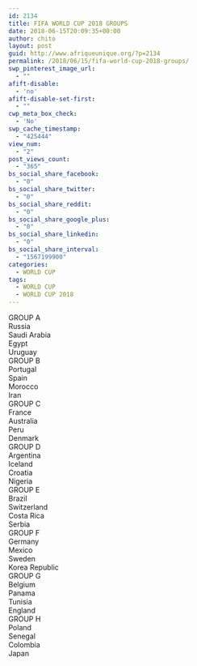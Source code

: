 ```yaml
---
id: 2134
title: FIFA WORLD CUP 2018 GROUPS
date: 2018-06-15T20:09:35+00:00
author: chito
layout: post
guid: http://www.afriqueunique.org/?p=2134
permalink: /2018/06/15/fifa-world-cup-2018-groups/
swp_pinterest_image_url:
  - ""
afift-disable:
  - 'no'
afift-disable-set-first:
  - ""
cwp_meta_box_check:
  - 'No'
swp_cache_timestamp:
  - "425444"
view_num:
  - "2"
post_views_count:
  - "365"
bs_social_share_facebook:
  - "0"
bs_social_share_twitter:
  - "0"
bs_social_share_reddit:
  - "0"
bs_social_share_google_plus:
  - "0"
bs_social_share_linkedin:
  - "0"
bs_social_share_interval:
  - "1567199900"
categories:
  - WORLD CUP
tags:
  - WORLD CUP
  - WORLD CUP 2018
---
```

GROUP A  
Russia  
Saudi Arabia  
Egypt  
Uruguay  
GROUP B  
Portugal  
Spain  
Morocco  
Iran  
GROUP C  
France  
Australia  
Peru  
Denmark  
GROUP D  
Argentina  
Iceland  
Croatia  
Nigeria  
GROUP E  
Brazil  
Switzerland  
Costa Rica  
Serbia  
GROUP F  
Germany  
Mexico  
Sweden  
Korea Republic  
GROUP G  
Belgium  
Panama  
Tunisia  
England  
GROUP H  
Poland  
Senegal  
Colombia  
Japan